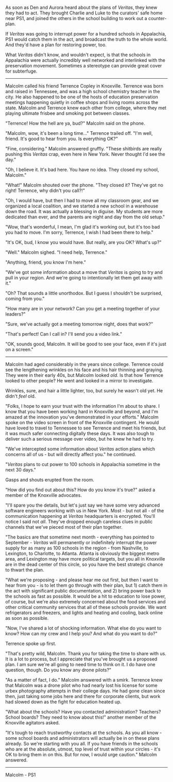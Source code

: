 As soon as Den and Aurora heard about the plans of *Veritas*, they knew they had to act. They brought Charlie and Luke to the curators' safe home near PS1, and joined the others in the school building to work out a counter-plan.  

If *Veritas* was going to interrupt power for a hundred schools in Appalachia, PS1 would catch them in the act, and broadcast the truth to the whole world. And they'd have a plan for restoring power, too.

What *Veritas* didn't know, and wouldn't expect, is that the schools in Appalachia were actually incredibly well networked and interlinked with the preservation movement. Sometimes a stereotype can provide great cover for subterfuge. 

---

Malcolm called his friend Terrence Copley in Knoxville. Terrence was born and raised in Tennessee, and was a high school chemistry teacher in the city. He also happened to be one of the hosts of education preservation meetings happening quietly in coffee shops and living rooms across the state. Malcolm and Terrence knew each other from college, where they met playing ultimate frisbee and smoking pot between classes. 

"Terrence! How the hell are ya, bud?" Malcolm said on the phone.

"Malcolm, wow, it's been a long time..." Terrence trailed off. "I'm well, friend. It's good to hear from you. Is everything OK?"

"Fine, considering." Malcolm answered gruffly. "These shitbirds are really pushing this *Veritas* crap, even here in New York. Never thought I'd see the day."

"Oh, I believe it. It's bad here. You have no idea. They closed my school, Malcolm."

"What!" Malcolm shouted over the phone. "They closed it? They've got no right! Terrence, why didn't you call?!" 

"Oh, I would have, but then I had to move all my classroom gear, and we organized a local coalition, and we started a new school in a warehouse down the road. It was actually a blessing in diguise. My students are more dedicated than ever, and the parents are night and day from the old setup." 

"Wow, that's wonderful, I mean, I'm glad it's working out, but it's too bad you had to move. I'm sorry, Terrence, I wish I had been there to help."

"It's OK, bud, I know you would have. But really, are you OK? What's up?"

"Well." Malcolm sighed. "I need help, Terrence." 

"Anything, friend, you know I'm here."

"We've got some information about a move that *Veritas* is going to try and pull in your region. And we're going to intentionally let them get away with it."

"Oh? That sounds a little unorthodox. But I guess I shouldn't be surprised, coming from you."

"How many are in your network? Can you get a meeting together of your leaders?"

"Sure, we've actually got a meeting tomorrow night, does that work?"

"That's perfect! Can I call in? I'll send you a video link."

"OK, sounds good, Malcolm. It will be good to see your face, even if it's just on a screen."

---

Malcolm had aged considerably in the years since college. Terrence could see the lengthening wrinkles on his face and his hair thinning and graying. They were in their early 40s, but Malcolm looked *old*. Is that how Terrence looked to other people? He went and looked in a mirror to investigate. 

Wrinkles, sure, and hair a little lighter, too, but surely he wasn't old yet. He didn't *feel* old. 

"Folks, I hope to earn your trust with the information I'm about to share. I know that you have been working hard in Knoxville and beyond, and I'm amazed at the innovation you've demonstrated in your efforts." Malcolm spoke on the video screen in front of the Knoxville contingent. He would have loved to travel to Tennessee to see Terrence and meet his friends, but it was much safer connecting digitally these days. It was also tough to deliver such a serious message over video, but he knew he had to try.

"We've intercepted some information about *Veritas* action plans which concerns all of us - but will directly affect you." he continued.

"*Veritas* plans to cut power to 100 schools in Appalachia sometime in the next 30 days."

Gasps and shouts erupted from the room.

"How did you find out about this? How do you know it's true?" asked a member of the Knoxville advocates.

"I'll spare you the details, but let's just say we have some very advanced software engineers working with us in New York. Most - but not all - of the communication happening at *Veritas* headquarters is encrypted. You'll notice I said not *all*. They've dropped enough careless clues in public channels that we've pieced most of their plan together. 

"The basics are that sometime next month - everything has pointed to September - *Veritas* will permanently or indefinitely interrupt the power supply for as many as 100 schools in the region - from Nashville, to Lexington, to Charlotte, to Atlanta. Atlanta is obviously the biggest metro area, and Lexington may have more political targets, but you all in Knoxville are in the dead center of this circle, so you have the best strategic chance to thwart the plan. 

"What we're proposing - and please hear me out first, but then I want to hear from you - is to let them go through with their plan, but 1) catch them in the act with significant public documentation, and 2) bring power back to the schools as fast as possible. It would be a hit to education to lose power, of course, but we're also extremely concerned about the food services and other critical community services that all of these schools provide. We want refrigerators and freezers, and lights and heating and cooling, back online as soon as possible.

"Now, I've shared a lot of shocking information. What else do you want to know? How can my crew and I help you? And what do you want to do?"

Terrence spoke up first. 

"That's pretty wild, Malcolm. Thank you for taking the time to share with us. It is a lot to process, but I appreciate that you've brought us a proposed plan. I am sure we're all going to need time to think on it. I do have one question, though. Do you know any drone pilots?"

"As a matter of fact, I do." Malcolm answered with a smirk. Terrence knew that Malcolm was a drone pilot who had nearly lost his license for some urbex photography attempts in their college days. He had gone clean since then, just taking some jobs here and there for corporate clients, but work had slowed down as the fight for education heated up.

"What about the schools? Have you contacted administration? Teachers? School boards? They need to know about this!" another member of the Knoxville agitators asked. 

"It's tough to reach trustworthy contacts at the schools. As you all know - some school boards and administrators will actually be in on these plans already. So we're starting with you all. If you have friends in the schools who are at the absolute, utmost, top level of trust within your circles - it's OK to bring them in on this. But for now, I would urge caution." Malcolm answered. 




















---

Malcolm - PS1

